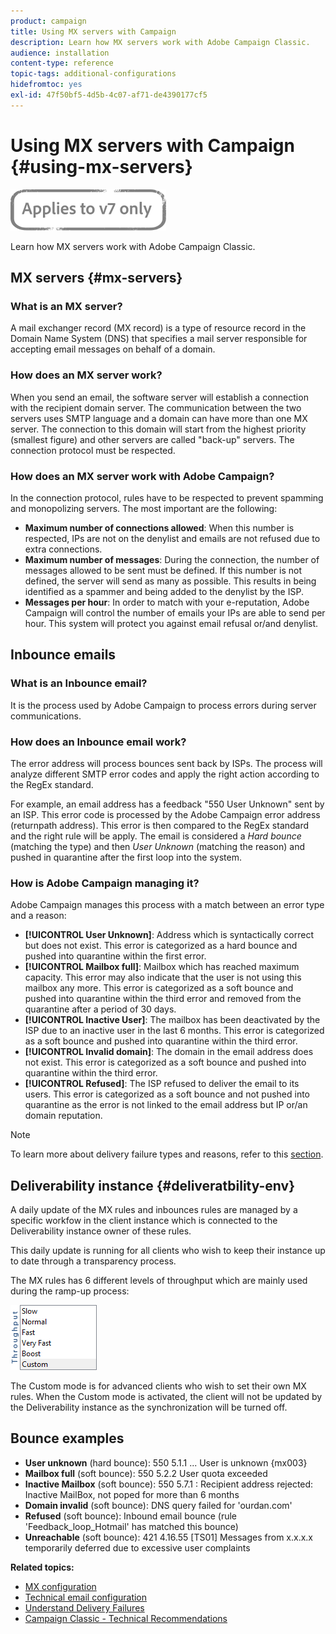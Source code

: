 ```yaml
---
product: campaign
title: Using MX servers with Campaign
description: Learn how MX servers work with Adobe Campaign Classic.
audience: installation
content-type: reference
topic-tags: additional-configurations
hidefromtoc: yes
exl-id: 47f50bf5-4d5b-4c07-af71-de4390177cf5
---
```

# Using MX servers with Campaign {#using-mx-servers}

![](../../assets/v7-only.svg)

Learn how MX servers work with Adobe Campaign Classic.

## MX servers {#mx-servers}

### What is an MX server?

A mail exchanger record (MX record) is a type of resource record in the Domain Name System (DNS) that specifies a mail server responsible for accepting email messages on behalf of a domain.

### How does an MX server work?

When you send an email, the software server will establish a connection with the recipient domain server. The communication between the two servers uses SMTP language and a domain can have more than one MX server. The connection to this domain will start from the highest priority (smallest figure) and other servers are called "back-up" servers. The connection protocol must be respected.

### How does an MX server work with Adobe Campaign?

In the connection protocol, rules have to be respected to prevent spamming and monopolizing servers. The most important are the following: 

* **Maximum number of connections allowed**: When this number is respected, IPs are not on the denylist and emails are not refused due to extra connections. 
* **Maximum number of messages**: During the connection, the number of messages allowed to be sent must be defined. If this number is not defined, the server will send as many as possible. This results in being identified as a spammer and being added to the denylist by the ISP.
* **Messages per hour**: In order to match with your e-reputation, Adobe Campaign will control the number of emails your IPs are able to send per hour. This system will protect you against email refusal or/and denylist.

## Inbounce emails

### What is an Inbounce email?

It is the process used by Adobe Campaign to process errors during server communications.

### How does an Inbounce email work?

The error address will process bounces sent back by ISPs. The process will analyze different SMTP error codes and apply the right action according to the RegEx standard.

For example, an email address has a feedback "550 User Unknown" sent by an ISP. This error code is processed by the Adobe Campaign error address (returnpath address). This error is then compared to the RegEx standard and the right rule will be apply. The email is considered a *Hard bounce* (matching the type) and then *User Unknown* (matching the reason) and pushed in quarantine after the first loop into the system.

### How is Adobe Campaign managing it?

Adobe Campaign manages this process with a match between an error type and a reason: 

* **[!UICONTROL User Unknown]**: Address which is syntactically correct but does not exist. This error is categorized as a hard bounce and pushed into quarantine within the first error. 
* **[!UICONTROL Mailbox full]**: Mailbox which has reached maximum capacity. This error may also indicate that the user is not using this mailbox any more. This error is categorized as a soft bounce and pushed into quarantine within the third error and removed from the quarantine after a period of 30 days. 
* **[!UICONTROL Inactive User]**: The mailbox has been deactivated by the ISP due to an inactive user in the last 6 months. This error is categorized as a soft bounce and pushed into quarantine within the third error. 
* **[!UICONTROL Invalid domain]**: The domain in the email address does not exist. This error is categorized as a soft bounce and pushed into quarantine within the third error. 
* **[!UICONTROL Refused]**: The ISP refused to deliver the email to its users. This error is categorized as a soft bounce and not pushed into quarantine as the error is not linked to the email address but IP or/an domain reputation.

>[!NOTE]
>
>To learn more about delivery failure types and reasons, refer to this [section](../../delivery/using/understanding-delivery-failures.md#delivery-failure-types-and-reasons).

## Deliverability instance {#deliveratbility-env}

A daily update of the MX rules and inbounces rules are managed by a specific workfow in the client instance which is connected to the Deliverability instance owner of these rules.

This daily update is running for all clients who wish to keep their instance up to date through a transparency process.

The MX rules has 6 different levels of throughput which are mainly used during the ramp-up process:

![](assets/mx-rules-throughput.png)

The Custom mode is for advanced clients who wish to set their own MX rules. When the Custom mode is activated, the client will not be updated by the Deliverability instance as the synchronization will be turned off.

## Bounce examples

* **User unknown** (hard bounce): 550 5.1.1 ... User is unknown {mx003}
* **Mailbox full** (soft bounce): 550 5.2.2 User quota exceeded
* **Inactive Mailbox** (soft bounce): 550 5.7.1 : Recipient address rejected: Inactive MailBox, not poped for more than 6 months
* **Domain invalid** (soft bounce): DNS query failed for 'ourdan.com'
* **Refused** (soft bounce): Inbound email bounce (rule 'Feedback_loop_Hotmail' has matched this bounce)
* **Unreachable** (soft bounce): 421 4.16.55 [TS01] Messages from x.x.x.x temporarily deferred due to excessive user complaints

**Related topics:**
* [MX configuration](../../installation/using/email-deliverability.md#mx-configuration)
* [Technical email configuration](../../installation/using/email-deliverability.md)
* [Understand Delivery Failures](../../delivery/using/understanding-delivery-failures.md)
* [Campaign Classic - Technical Recommendations](https://experienceleague.adobe.com/docs/deliverability-learn/deliverability-best-practice-guide/additional-resources/campaign/acc-technical-recommendations.html)
